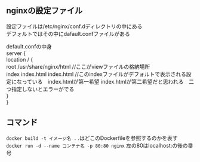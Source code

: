 ## nginxの設定ファイル
設定ファイルは/etc/nginx/conf.dディレクトリの中にある<br>
デフォルトではその中にdafault.confファイルがある<br>


default.confの中身<br>
server {<br>
    location / {<br>
        root /usr/share/nginx/html  //ここがviewファイルの格納場所 <br>
        index index.html index.html //このindexファイルがデフォルトで表示される設定になっている　index.htmlが第一希望 index.htmlが第二希望だと思われる　二つ指定しないとエラーがでる <br>
    } <br>
} <br>


## コマンド
`docker build -t イメージ名 .` .はどこのDockerfileを参照するのかを表す <br>
`docker run -d --name コンテナ名 -p 80:80 nginx` 左の80はlocalhost:の後の番号 <br>
